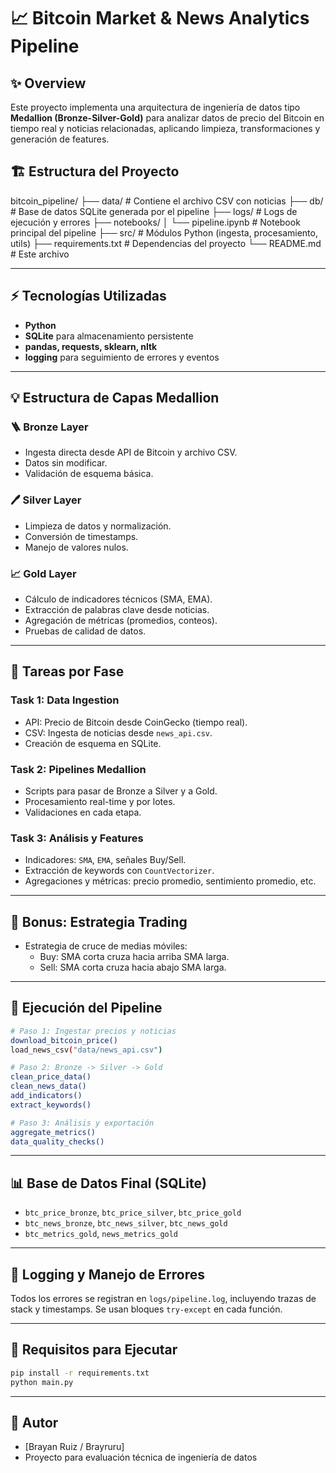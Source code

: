 

# 📈 Bitcoin Market & News Analytics Pipeline

## ✨ Overview
Este proyecto implementa una arquitectura de ingeniería de datos tipo **Medallion (Bronze-Silver-Gold)** para analizar datos de precio del Bitcoin en tiempo real y noticias relacionadas, aplicando limpieza, transformaciones y generación de features.


## 🏗️ Estructura del Proyecto

bitcoin_pipeline/
├── data/                  # Contiene el archivo CSV con noticias
├── db/                    # Base de datos SQLite generada por el pipeline
├── logs/                  # Logs de ejecución y errores
├── notebooks/
│   └── pipeline.ipynb     # Notebook principal del pipeline
├── src/                   # Módulos Python (ingesta, procesamiento, utils)
├── requirements.txt       # Dependencias del proyecto
└── README.md              # Este archivo

---


## ⚡ Tecnologías Utilizadas
- **Python**
- **SQLite** para almacenamiento persistente
- **pandas, requests, sklearn, nltk**
- **logging** para seguimiento de errores y eventos

---

## 💡 Estructura de Capas Medallion

### 🪜 Bronze Layer
- Ingesta directa desde API de Bitcoin y archivo CSV.
- Datos sin modificar.
- Validación de esquema básica.

### 🖊️ Silver Layer
- Limpieza de datos y normalización.
- Conversión de timestamps.
- Manejo de valores nulos.

### 📈 Gold Layer
- Cálculo de indicadores técnicos (SMA, EMA).
- Extracción de palabras clave desde noticias.
- Agregación de métricas (promedios, conteos).
- Pruebas de calidad de datos.

---

## 📅 Tareas por Fase

### Task 1: Data Ingestion
- API: Precio de Bitcoin desde CoinGecko (tiempo real).
- CSV: Ingesta de noticias desde `news_api.csv`.
- Creación de esquema en SQLite.

### Task 2: Pipelines Medallion
- Scripts para pasar de Bronze a Silver y a Gold.
- Procesamiento real-time y por lotes.
- Validaciones en cada etapa.

### Task 3: Análisis y Features
- Indicadores: `SMA`, `EMA`, señales Buy/Sell.
- Extracción de keywords con `CountVectorizer`.
- Agregaciones y métricas: precio promedio, sentimiento promedio, etc.

---

## 🎯 Bonus: Estrategia Trading
- Estrategia de cruce de medias móviles:
  - Buy: SMA corta cruza hacia arriba SMA larga.
  - Sell: SMA corta cruza hacia abajo SMA larga.

---

## 🔧 Ejecución del Pipeline
```bash
# Paso 1: Ingestar precios y noticias
download_bitcoin_price()
load_news_csv("data/news_api.csv")

# Paso 2: Bronze -> Silver -> Gold
clean_price_data()
clean_news_data()
add_indicators()
extract_keywords()

# Paso 3: Análisis y exportación
aggregate_metrics()
data_quality_checks()
```

---

## 📊 Base de Datos Final (SQLite)
- `btc_price_bronze`, `btc_price_silver`, `btc_price_gold`
- `btc_news_bronze`, `btc_news_silver`, `btc_news_gold`
- `btc_metrics_gold`, `news_metrics_gold`

---

## 📅 Logging y Manejo de Errores
Todos los errores se registran en `logs/pipeline.log`, incluyendo trazas de stack y timestamps. Se usan bloques `try-except` en cada función.

---

## 🚀 Requisitos para Ejecutar
```bash
pip install -r requirements.txt
python main.py
```

---

## 📄 Autor
- [Brayan Ruiz / Brayruru]
- Proyecto para evaluación técnica de ingeniería de datos
